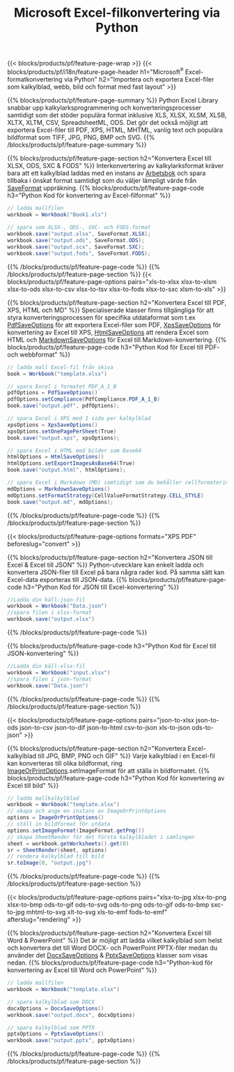 ﻿---
title: Microsoft Excel-filkonvertering via Python 
url: /sv/python/conversion/
description: Konvertera Excel XLS, XLSX, ODS, CSV till PDF, XPS, HTML, JPEG, HTML och många andra populära format med bara några rader med Python-kod.
---
{{< blocks/products/pf/feature-page-wrap >}}
{{< blocks/products/pf/i18n/feature-page-header h1="Microsoft<sup>&reg;</sup> Excel-formatkonvertering via Python" h2="Importera och exportera Excel-filer som kalkylblad, webb, bild och format med fast layout" >}}

{{% blocks/products/pf/feature-page-summary %}}
Python Excel Library snabbar upp kalkylarksprogrammering och konverteringsprocesser samtidigt som det stöder populära format inklusive XLS, XLSX, XLSM, XLSB, XLTX, XLTM, CSV, SpreadsheetML, ODS. Det gör det också möjligt att exportera Excel-filer till PDF, XPS, HTML, MHTML, vanlig text och populära bildformat som TIFF, JPG, PNG, BMP och SVG.
{{% /blocks/products/pf/feature-page-summary %}}

{{% blocks/products/pf/feature-page-section h2="Konvertera Excel till XLSX, ODS, SXC & FODS" %}}
Interkonvertering av kalkylarksformat kräver bara att ett kalkylblad laddas med en instans av [Arbetsbok](https://apireference.aspose.com/cells/python/asposecells.api/Workbook) och spara tillbaka i önskat format samtidigt som du väljer lämpligt värde från [SaveFormat](https://apireference.aspose.com/cells/python/asposecells.api/saveformat) uppräkning.
{{% blocks/products/pf/feature-page-code h3="Python Kod för konvertering av Excel-filformat" %}}

```cs
// ladda mallfilen
workbook = Workbook("Book1.xls")
  
// spara som XLSX-, ODS-, SXC- och FODS-format
workbook.save("output.xlsx", SaveFormat.XLSX);
workbook.save("output.ods", SaveFormat.ODS);
workbook.save("output.scx", SaveFormat.SXC);
workbook.save("output.fods", SaveFormat.FODS);

```
{{% /blocks/products/pf/feature-page-code %}}
{{% /blocks/products/pf/feature-page-section %}}
{{< blocks/products/pf/feature-page-options pairs="xls-to-xlsx xlsx-to-xlsm xlsx-to-ods xlsx-to-csv xlsx-to-tsv xlsx-to-fods xlsx-to-sxc xlsm-to-xls" >}}


{{% blocks/products/pf/feature-page-section h2="Konvertera Excel till PDF, XPS, HTML och MD" %}}
Specialiserade klasser finns tillgängliga för att styra konverteringsprocessen för specifika utdataformat som t.ex [PdfSaveOptions](https://apireference.aspose.com/cells/python/asposecells.api/PdfSaveOptions) för att exportera Excel-filer som PDF, [XpsSaveOptions](https://apireference.aspose.com/cells/python/asposecells.api/XpsSaveOptions) för konvertering av Excel till XPS, [HtmlSaveOptions](https://apireference.aspose.com/cells/python/asposecells.api/HtmlSaveOptions) att rendera Excel som HTML och [MarkdownSaveOptions](https://apireference.aspose.com/cells/python/asposecells.api/MarkdownSaveOptions) för Excel till Markdown-konvertering. 
{{% blocks/products/pf/feature-page-code h3="Python Kod för Excel till PDF- och webbformat" %}}

```cs
// ladda mall Excel-fil från skiva
book = Workbook("template.xlsx")

// spara Excel i formatet PDF_A_1_B
pdfOptions = PdfSaveOptions()
pdfOptions.setCompliance(PdfCompliance.PDF_A_1_B)
book.save("output.pdf", pdfOptions);

// spara Excel i XPS med 1 sida per kalkylblad
xpsOptions = XpsSaveOptions()
xpsOptions.setOnePagePerSheet(True)
book.save("output.xps", xpsOptions);

// spara Excel i HTML med bilder som Base64
htmlOptions = HtmlSaveOptions()
htmlOptions.setExportImagesAsBase64(True)
book.save("output.html", htmlOptions);

// spara Excel i Markdown (MD) samtidigt som du behåller cellformateringen
mdOptions = MarkdownSaveOptions()
mdOptions.setFormatStrategy(CellValueFormatStrategy.CELL_STYLE)
book.save("output.md", mdOptions);

```
{{% /blocks/products/pf/feature-page-code %}}
{{% /blocks/products/pf/feature-page-section %}}

{{< blocks/products/pf/feature-page-options formats="XPS PDF" beforeslug="convert" >}}

{{% blocks/products/pf/feature-page-section h2="Konvertera JSON till Excel & Excel till JSON" %}}
Python-utvecklare kan enkelt ladda och konvertera JSON-filer till Excel på bara några rader kod. På samma sätt kan Excel-data exporteras till JSON-data.
{{% blocks/products/pf/feature-page-code h3="Python Kod för JSON till Excel-konvertering" %}}
```cs
//Ladda din käll-json-fil
workbook = Workbook("Data.json")
//spara filen i xlsx-format
workbook.save("output.xlsx")

```
{{% /blocks/products/pf/feature-page-code %}}

{{% blocks/products/pf/feature-page-code h3="Python Kod för Excel till JSON-konvertering" %}}
```cs
//Ladda din käll-xlsx-fil
workbook = Workbook("input.xlsx")
//spara filen i json-format
workbook.save("Data.json")

```
{{% /blocks/products/pf/feature-page-code %}}
{{% /blocks/products/pf/feature-page-section %}}

{{< blocks/products/pf/feature-page-options pairs="json-to-xlsx json-to-ods json-to-csv json-to-dif json-to-html csv-to-json xls-to-json ods-to-json" >}}

{{% blocks/products/pf/feature-page-section h2="Konvertera Excel-kalkylblad till JPG, BMP, PNG och GIF" %}}
Varje kalkylblad i en Excel-fil kan konverteras till olika bildformat, ring [ImageOrPrintOptions](https://apireference.aspose.com/cells/python/asposecells.api/ImageOrPrintOptions).setImageFormat för att ställa in bildformatet. 
{{% blocks/products/pf/feature-page-code h3="Python Kod för konvertering av Excel till bild" %}}
```cs
// ladda mallkalkylblad
workbook = Workbook("template.xlsx")
// skapa och ange en instans av ImageOrPrintOptions
options = ImageOrPrintOptions()
// ställ in bildformat för utdata
options.setImageFormat(ImageFormat.getPng())
// skapa SheetRender för det första kalkylbladet i samlingen
sheet = workbook.getWorksheets().get(0)
sr = SheetRender(sheet, options)
// rendera kalkylblad till bild
sr.toImage(0, "output.jpg")

```
{{% /blocks/products/pf/feature-page-code %}}
{{% /blocks/products/pf/feature-page-section %}}

{{< blocks/products/pf/feature-page-options pairs="xlsx-to-jpg xlsx-to-png xlsx-to-bmp ods-to-gif ods-to-svg ods-to-png ods-to-gif ods-to-bmp sxc-to-jpg mhtml-to-svg xlt-to-svg xls-to-emf fods-to-emf" afterslug="rendering" >}}

{{% blocks/products/pf/feature-page-section h2="Konvertera Excel till Word & PowerPoint" %}}
Det är möjligt att ladda vilket kalkylblad som helst och konvertera det till Word DOCX- och PowerPoint PPTX-filer medan du använder det [DocxSaveOptions](https://apireference.aspose.com/cells/python/asposecells.api/DocxSaveOptions) & [PptxSaveOptions](https://apireference.aspose.com/cells/python/asposecells.api/PptxSaveOptions) klasser som visas nedan.
{{% blocks/products/pf/feature-page-code h3="Python-kod för konvertering av Excel till Word och PowerPoint" %}}
```cs
// ladda mallfilen
workbook = Workbook("template.xlsx")

// spara kalkylblad som DOCX
docxOptions = DocxSaveOptions()
workbook.save("output.docx", docxOptions)

// spara kalkylblad som PPTX
pptxOptions = PptxSaveOptions()
workbook.save("output.pptx", pptxOptions)

```
{{% /blocks/products/pf/feature-page-code %}}
{{% /blocks/products/pf/feature-page-section %}}
